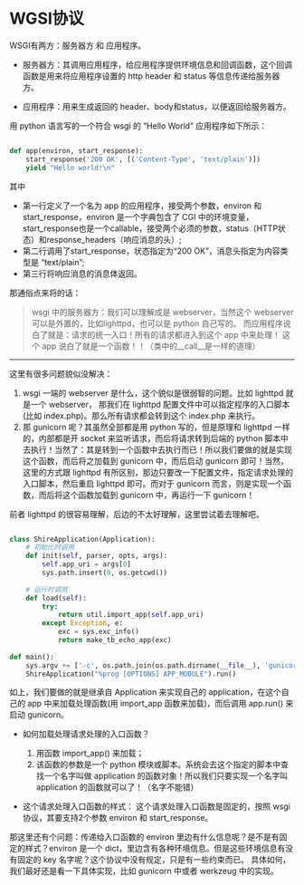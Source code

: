 # WGSI协议

WSGI有两方：服务器方 和 应用程序。

* 服务器方：其调用应用程序，给应用程序提供环境信息和回调函数，这个回调函数是用来将应用程序设置的 http header 和 status 等信息传递给服务器方。

* 应用程序：用来生成返回的 header、body和status，以便返回给服务器方。

用 python 语言写的一个符合 wsgi 的 “Hello World” 应用程序如下所示：

```python

def app(environ, start_response):   
    start_response('200 OK', [('Content-Type', 'text/plain')])   
    yield "Hello world!\n"

```

其中

* 第一行定义了一个名为 app 的应用程序，接受两个参数，environ 和 start\_response，environ 是一个字典包含了 CGI 中的环境变量，start\_response也是一个callable，接受两个必须的参数，status（HTTP状态）和response\_headers（响应消息的头）;
* 第二行调用了start\_response，状态指定为“200 OK”，消息头指定为内容类型是 “text/plain”;
* 第三行将响应消息的消息体返回。

那通俗点来将的话：  

> wsgi 中的服务器方：我们可以理解成是 webserver，当然这个 webserver 可以是外置的，比如lighttpd，也可以是 python 自己写的。
> 而应用程序说白了就是：请求的统一入口！所有的请求都进入到这个 app 中来处理！ 这个 app 说白了就是一个函数！！（类中的__call__是一样的道理）

------------------------------------------------

这里有很多问题貌似没解决：

1. wsgi 一端的 webserver 是什么，这个貌似是很弱智的问题。比如 lighttpd 就是一个 webserver， 那我们在 lighttpd 配置文件中可以指定程序的入口脚本(比如 index.php)。那么所有请求都会转到这个 index.php 来执行。  
2. 那 gunicorn 呢？其虽然全部都是用 python 写的，但是原理和 lighttpd 一样的，内部都是开 socket 来监听请求，而后将请求转到后端的 python 脚本中去执行！当然了：其是转到一个函数中去执行而已！所以我们要做的就是实现这个函数，而后将之加载到 gunicorn 中，而后启动 gunicorn 即可！当然，这里的方式跟 lighttpd 有所区别，那边只要改一下配置文件，指定请求处理的入口脚本，然后重启 lighttpd 即可。而对于 gunicorn 而言，则是实现一个函数，而后将这个函数加载到 gunicorn 中，再运行一下 gunicorn！

前者 lighttpd 的很容易理解，后边的不太好理解，这里尝试着去理解吧。

```python

class ShireApplication(Application):
    # 初始化时调用
    def init(self, parser, opts, args):
        self.app_uri = args[0]
        sys.path.insert(0, os.getcwd())
 
    # 运行时调用
    def load(self):
        try:
            return util.import_app(self.app_uri)
        except Exception, e:
            exc = sys.exc_info()
            return make_tb_echo_app(exc)
 
def main():
    sys.argv += ['-c', os.path.join(os.path.dirname(__file__), 'gunicorn_config.py'), 'douban_wsgi',]
    ShireApplication("%prog [OPTIONS] APP_MODULE").run()

```

如上，我们要做的就是继承自 Application 来实现自己的 application，在这个自己的 app 中来加载处理函数(用 import_app 函数来加载)，而后调用 app.run() 来启动 gunicorn。

* 如何加载处理请求处理的入口函数？ 
	1. 用函数 import_app() 来加载；
	2. 该函数的参数是一个 python 模块或脚本。系统会去这个指定的脚本中查找一个名字叫做 application 的函数对象！所以我们只要实现一个名字叫 application 的函数就可以了！（名字不能错）

* 这个请求处理入口函数的样式：
	这个请求处理入口函数是固定的，按照 wsgi 协议，其要支持2个参数 environ 和 start\_response。

     
那这里还有个问题：传递给入口函数的 environ 里边有什么信息呢？是不是有固定的样式？environ 是一个 dict，里边含有各种环境信息。但是这些环境信息有没有固定的 key 名字呢？这个协议中没有规定，只是有一些约束而已。
具体如何，我们最好还是看一下具体实现，比如 gunicorn 中或者 werkzeug 中的实现。
